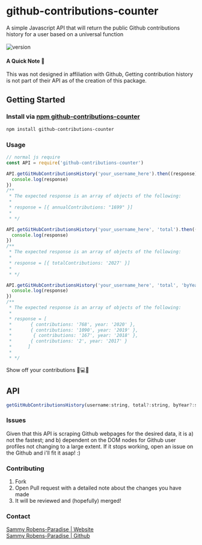 # github-contributions-counter

A simple Javascript API that will return the public Github contributions history for a user based on a universal function\
<br>
![version](https://img.shields.io/npm/v/github-contributions-counter?style=for-the-badge)

#### A Quick Note 👀

This was not designed in affiliation with Github, Getting contribution history is not part of their API as of the creation of this package.

## Getting Started
### Install via [npm github-contributions-counter](https://www.npmjs.com/package/github-contributions-counter)
```bash
npm install github-contributions-counter
```
### Usage
```js
// normal js require
const API = require('github-contributions-counter')

API.getGitHubContributionsHistory('your_username_here').then((response) => {
  console.log(response)
})
/**
 * The expected response is an array of objects of the following:
 *
 * response = [{ annualContributions: "1699" }]
 *
 * */

API.getGitHubContributionsHistory('your_username_here', 'total').then((response) => {
  console.log(response)
})
/**
 * The expected response is an array of objects of the following:
 *
 * response = [{ totalContributions: '2027' }]
 *
 * */

API.getGitHubContributionsHistory('your_username_here', 'total', 'byYear').then((response) => {
  console.log(response)
})
/**
 * The expected response is an array of objects of the following:
 *
 * response = [
 *       { contributions: '768', year: '2020' },
 *       { contributions: '1090', year: '2019' },
 *        { contributions: '167', year: '2018' },
 *       { contributions: '2', year: '2017' }
 *      ]
 *
 * */
```
Show off your contributions 🤟💻🦾
## API

```js
getGitHubContributionsHistory(username:string, total?:string, byYear?:string)
```
### Issues
Given that this API is scraping Github webpages for the desired data, it is a) not the fastest; and b) dependent on the DOM nodes for Github user profiles not changing to a large extent. If it stops working, open an issue on the Github and i'll fit it asap! :)
### Contributing

1. Fork
2. Open Pull request with a detailed note about the changes you have made
3. It will be reviewed and (hopefully) merged!

### Contact

[Sammy Robens-Paradise | Website](https://sammyrp.com)\
[Sammy Robens-Paradise | Github](https://github.com/SammyRobensParadise)
